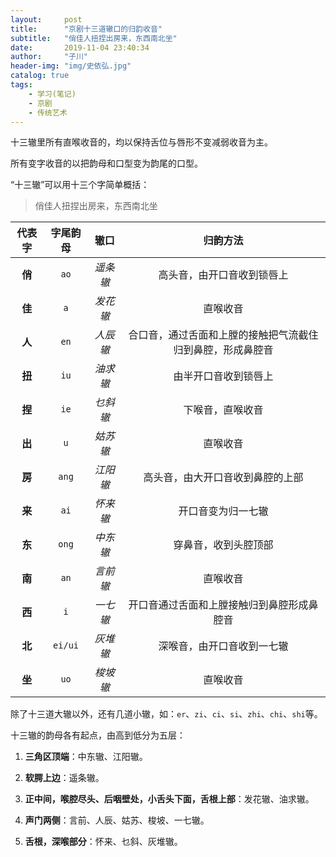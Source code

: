 ```yaml
---
layout:     post
title:      "京剧十三道辙口的归韵收音"
subtitle:   "俏佳人扭捏出房来，东西南北坐"
date:       2019-11-04 23:40:34
author:     "子川"
header-img: "img/史依弘.jpg"
catalog: true
tags:
    - 学习(笔记)
    - 京剧
    - 传统艺术
---
```


十三辙里所有直喉收音的，均以保持舌位与唇形不变减弱收音为主。

所有变字收音的以把韵母和口型变为韵尾的口型。

“十三辙”可以用十三个字简单概括：

>俏佳人扭捏出房来，东西南北坐

| 代表字 | 字尾韵母 |   辙口   |                          归韵方法                          |
| :----: | :------: | :------: | :--------------------------------------------------------: |
| **俏** |   `ao`   | *遥条辙* |                高头音，由开口音收到锁唇上                |
| **佳** |   `a`    | *发花辙* |                          直喉收音                          |
| **人** |   `en`   | *人辰辙* | 合口音，通过舌面和上膛的接触把气流截住归到鼻腔，形成鼻腔音 |
| **扭** |   `iu`   | *油求辙* |                    由半开口音收到锁唇上                    |
| **捏** |   `ie`   | *乜斜辙* |                      下喉音，直喉收音                      |
| **出** |   `u`    | *姑苏辙* |                          直喉收音                          |
| **房** |  `ang`   | *江阳辙* |              高头音，由大开口音收到鼻腔的上部              |
| **来** |   `ai`   | *怀来辙* |                     开口音变为归一七辙                     |
| **东** |  `ong`   | *中东辙* |                    穿鼻音，收到头腔顶部                    |
| **南** |   `an`   | *言前辙* |                          直喉收音                          |
| **西** |   `i`    | *一七辙* |         开口音通过舌面和上膛接触归到鼻腔形成鼻腔音         |
| **北** | `ei/ui`  | *灰堆辙* |                 深喉音，由开口音收到一七辙                 |
| **坐** |   `uo`   | *梭坡辙* |                          直喉收音                          |

除了十三道大辙以外，还有几道小辙，如：`er`、`zi`、`ci`、`si`、`zhi`、`chi`、`shi`等。

十三辙的韵母各有起点，由高到低分为五层：

1. **三角区顶端**：中东辙、江阳辙。

2. **软腭上边**：遥条辙。

3. **正中间，喉腔尽头、后咽壁处，小舌头下面，舌根上部**：发花辙、油求辙。

4. **声门两侧**：言前、人辰、姑苏、梭坡、一七辙。

5. **舌根，深喉部分**：怀来、乜斜、灰堆辙。
